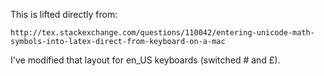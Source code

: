 This is lifted directly from:

	http://tex.stackexchange.com/questions/110042/entering-unicode-math-symbols-into-latex-direct-from-keyboard-on-a-mac

I've modified that layout for en_US keyboards (switched # and £).
